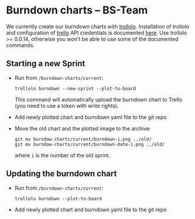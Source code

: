 # Burndown charts – BS-Team

We currently create our burndown charts with [trollolo](https://github.com/openSUSE/trollolo).
Installation of trollolo and configuration of [trello](https://trello.com) API credentials is
documented [here](https://github.com/openSUSE/trollolo#installation). Use trollolo >= 0.0.14, otherwise you won't be able to use some of the documented commands.

## Starting a new Sprint

- Run from `/burndown-charts/current`:

  ```shell
  trollolo burndown --new-sprint --plot-to-board
  ```

  This command will automatically upload the burndown chart to Trello (you need to use a token with write rights).

- Add newly plotted chart and burndown yaml file to the git repo

- Move the old chart and the plotted image to the archive:

  ```shell
  git mv burndow-charts/current/burndown-i.png ../old/
  git mv burndow-charts/current/burndown-date-i.png ../old/
  ```

  where `i` is the number of the old sprint.

## Updating the burndown chart

- Run from `/burndown-charts/current`:

  ```shell
  trollolo burndown --plot-to-board
  ```

- Add newly plotted chart and burndown yaml file to the git repo
